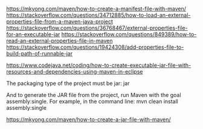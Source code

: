 https://mkyong.com/maven/how-to-create-a-manifest-file-with-maven/
https://stackoverflow.com/questions/34712885/how-to-load-an-external-properties-file-from-a-maven-java-project
https://stackoverflow.com/questions/36768467/external-properties-file-for-an-executable-jar
https://stackoverflow.com/questions/849389/how-to-read-an-external-properties-file-in-maven
https://stackoverflow.com/questions/19424308/add-properties-file-to-build-path-of-runnable-jar


https://www.codejava.net/coding/how-to-create-executable-jar-file-with-resources-and-dependencies-using-maven-in-eclipse

The packaging type of the project must be jar: <packaging>jar</packaging>


And to generate the JAR file from the project, run Maven with the goal assembly:single. For example, in the command line:
mvn clean install assembly:single


https://mkyong.com/maven/how-to-create-a-jar-file-with-maven/
